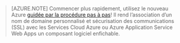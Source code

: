 
> [AZURE.NOTE]
> Commencer plus rapidement, utilisez le nouveau Azure [guidée par la procédure pas à pas](http://support.microsoft.com/kb/2990804)!  Il rend l’association d’un nom de domaine personnalisé et sécurisation des communications (SSL) avec les Services Cloud Azure ou Azure Application Service Web Apps un composant logiciel enfichable.